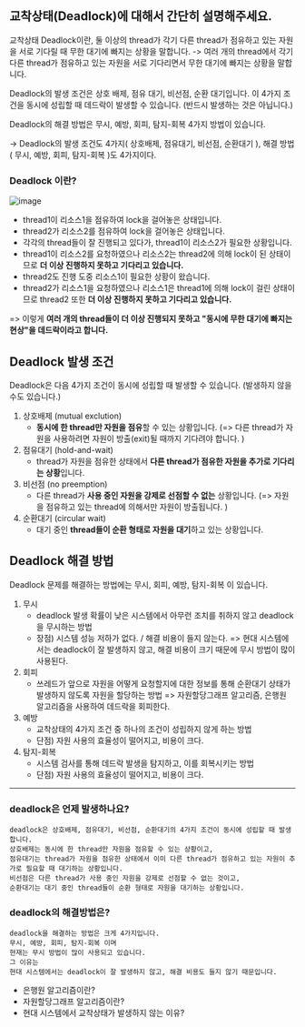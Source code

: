 ## 교착상태(Deadlock)에 대해서 간단히 설명해주세요.

교착상태 Deadlock이란,
둘 이상의 thread가 각기 다른 thread가 점유하고 있는 자원을 서로 기다릴 때 무한 대기에 빠지는 상황을 말합니다.
-> 여러 개의 thread에서 각기 다른 thread가 점유하고 있는 자원을 서로 기다리면서 무한 대기에 빠지는 상황을 말합니다.

Deadlock의 발생 조건은
상호 배제, 점유 대기, 비선점, 순환 대기입니다.
이 4가지 조건을 동시에 성립할 때 데드락이 발생할 수 있습니다. (반드시 발생하는 것은 아닙니다.)

Deadlock의 해결 방법은
무시, 예방, 회피, 탐지-회복
4가지 방법이 있습니다.

-> Deadlock의 발생 조건도 4가지( 상호배제, 점유대기, 비선점, 순환대기 ), 해결 방법( 무시, 예방, 회피, 탐지-회복 )도 4가지이다.


### Deadlock 이란?

![image](https://github.com/acrnm148/CS_STUDY/assets/67724306/af8e4d76-41f8-4195-95f5-92be962061fd)

- thread1이 리소스1을 점유하여 lock을 걸어놓은 상태입니다.
- thread2가 리소스2를 점유하여 lock을 걸어놓은 상태입니다.
- 각각의 thread들이 잘 진행되고 있다가, thread1이 리소스2가 필요한 상황입니다.
- thread1이 리소스2를 요청하였으나 리소스2는 thread2에 의해 lock이 된 상태이므로 **더 이상 진행하지 못하고 기다리고 있습니다.**
- thread2도 진행 도중 리소스1이 필요한 상황이 왔습니다.
- thread2가 리소스1을 요청하였으나 리소스1은 thread1에 의해 lock이 걸린 상태이므로 thread2 또한 **더 이상 진행하지 못하고 기다리고 있습니다.**
  
=> 이렇게 **여러 개의 thread들이 더 이상 진행되지 못하고 "동시에 무한 대기에 빠지는 현상"을 데드락이라고 합니다.**


## Deadlock 발생 조건
Deadlock은 다음 4가지 조건이 동시에 성립할 때 발생할 수 있습니다. (발생하지 않을 수도 있습니다.)

1. 상호배제 (mutual exclution)
   - **동시에 한 thread만 자원을 점유**할 수 있는 상황입니다.
        (=> 다른 thread가 자원을 사용하려면 자원이 방출(exit)될 때까지 기다려야 합니다. )
2. 점유대기 (hold-and-wait)
   - thread가 자원을 점유한 상태에서 **다른 thread가 점유한 자원을 추가로 기다리는 상황**입니다.
3. 비선점 (no preemption)
   - 다른 thread가 **사용 중인 자원을 강제로 선점할 수 없는** 상황입니다.
         (=> 자원을 점유하고 있는 thread에 의해서만 자원이 방출됩니다. )
4. 순환대기 (circular wait)
   - 대기 중인 **thread들이 순환 형태로 자원을 대기**하고 있는 상황입니다.


## Deadlock 해결 방법
Deadlock 문제를 해결하는 방법에는 무시, 회피, 예방, 탐지-회복 이 있습니다.

1. 무시
   - deadlock 발생 확률이 낮은 시스템에서 아무런 조치를 취하지 않고 deadlock을 무시하는 방법
   - 장점) 시스템 성능 저하가 없다. / 해결 비용이 들지 않는다.
   => 현대 시스템에서는 deadlock이 잘 발생하지 않고, 해결 비용이 크기 때문에 무시 방법이 많이 사용된다.
2. 회피
   - 쓰레드가 앞으로 자원을 어떻게 요청할지에 대한 정보를 통해 순환대기 상태가 발생하지 않도록 자원을 할당하는 방법
   => 자원할당그래프 알고리즘, 은행원 알고리즘을 사용하여 데드락을 회피한다.
3. 예방
   - 교착상태의 4가지 조건 중 하나의 조건이 성립하지  않게 하는 방법
   - 단점) 자원 사용의 효율성이 떨어지고, 비용이 크다.
4. 탐지-회복
   - 시스템 검사를 통해 데드락 발생을 탐지하고, 이를 회복시키는 방법
   - 단점) 자원 사용의 효율성이 떨어지고, 비용이 크다.


---

### deadlock은 언제 발생하나요?
```
deadlock은 상호배제, 점유대기, 비선점, 순환대기의 4가지 조건이 동시에 성립할 때 발생합니다.
상호배제는 동시에 한 thread만 자원을 점유할 수 있는 상황이고,
점유대기는 thread가 자원을 점유한 상태에서 이미 다른 thread가 점유하고 있는 자원이 추가로 필요할 때 대기하는 상황입니다.
비선점은 다른 thread가 사용 중인 자원을 강제로 선점할 수 없는 것이고,
순환대기는 대기 중인 thread들이 순환 형태로 자원을 대기하는 상황입니다.
```

### deadlock의 해결방법은?
```
deadlock을 해결하는 방법은 크게 4가지입니다.
무시, 예방, 회피, 탐지-회복 이며
현재는 무시 방법이 많이 사용되고 있습니다.
그 이유는
현대 시스템에서는 deadlock이 잘 발생하지 않고, 해결 비용도 들지 않기 때문입니다.
```


- 은행원 알고리즘이란?
- 자원할당그래프 알고리즘이란?
- 현대 시스템에서 교착상태가 발생하지 않는 이유?

